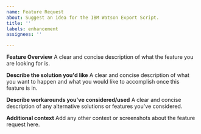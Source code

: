 ```yaml
---
name: Feature Request
about: Suggest an idea for the IBM Watson Export Script.
title: ''
labels: enhancement
assignees: ''

---
```


**Feature Overview**
A clear and concise description of what the feature you are looking for is.

**Describe the solution you'd like**
A clear and concise description of what you want to happen and what you would like to accomplish once this feature is in.

**Describe workarounds you've considered/used**
A clear and concise description of any alternative solutions or features you've considered.

**Additional context**
Add any other context or screenshots about the feature request here.
